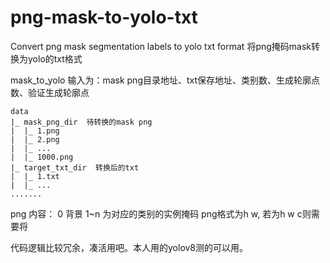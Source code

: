 # png-mask-to-yolo-txt
Convert png mask segmentation labels to yolo txt format
将png掩码mask转换为yolo的txt格式

mask_to_yolo 输入为：mask png目录地址、txt保存地址、类别数、生成轮廓点数、验证生成轮廓点

```
data
|_ mask_png_dir  待转换的mask png
|  |_ 1.png
|  |_ 2.png
|  |_ ...
|  |_ 1000.png
|_ target_txt_dir  转换后的txt
|  |_ 1.txt
|  |_ ...
.......
```
png 内容： 0 背景  1~n 为对应的类别的实例掩码
png格式为h w, 若为h w c则需要将

代码逻辑比较冗余，凑活用吧。本人用的yolov8测的可以用。
